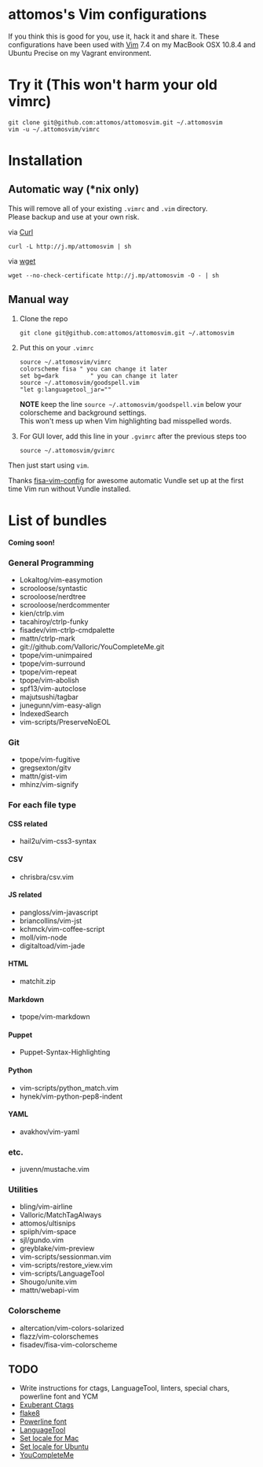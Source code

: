# attomos's Vim configurations
If you think this is good for you, use it, hack it and share it. These
configurations have been used with [Vim](http://www.vim.org) 7.4 on my MacBook
OSX 10.8.4 and Ubuntu Precise on my Vagrant environment.

# Try it (This won't harm your old vimrc)

    git clone git@github.com:attomos/attomosvim.git ~/.attomosvim
    vim -u ~/.attomosvim/vimrc

# Installation

## Automatic way (\*nix only)
This will remove all of your existing `.vimrc` and `.vim` directory.  
Please backup and use at your own risk.

via [Curl](http://curl.haxx.se/)

    curl -L http://j.mp/attomosvim | sh

via [wget](http://www.gnu.org/software/wget/)

    wget --no-check-certificate http://j.mp/attomosvim -O - | sh

## Manual way
1.  Clone the repo

        git clone git@github.com:attomos/attomosvim.git ~/.attomosvim

2.  Put this on your `.vimrc`

        source ~/.attomosvim/vimrc
        colorscheme fisa " you can change it later
        set bg=dark         " you can change it later
        source ~/.attomosvim/goodspell.vim
        "let g:languagetool_jar=""

    **NOTE** keep the line `source ~/.attomosvim/goodspell.vim` below your colorscheme and background settings.  
    This won't mess up when Vim highlighting bad misspelled words.

3.  For GUI lover, add this line in your `.gvimrc` after the previous steps too

        source ~/.attomosvim/gvimrc

Then just start using `vim`.

Thanks [fisa-vim-config](https://github.com/fisadev/fisa-vim-config) for awesome
automatic Vundle set up at the first time Vim run without Vundle installed.

# List of bundles
**Coming soon!**

### General Programming
- Lokaltog/vim-easymotion
- scrooloose/syntastic
- scrooloose/nerdtree
- scrooloose/nerdcommenter
- kien/ctrlp.vim
- tacahiroy/ctrlp-funky
- fisadev/vim-ctrlp-cmdpalette
- mattn/ctrlp-mark
- git://github.com/Valloric/YouCompleteMe.git
- tpope/vim-unimpaired
- tpope/vim-surround
- tpope/vim-repeat
- tpope/vim-abolish
- spf13/vim-autoclose
- majutsushi/tagbar
- junegunn/vim-easy-align
- IndexedSearch
- vim-scripts/PreserveNoEOL

### Git
- tpope/vim-fugitive
- gregsexton/gitv
- mattn/gist-vim
- mhinz/vim-signify

### For each file type
#### CSS related
- hail2u/vim-css3-syntax

#### CSV
- chrisbra/csv.vim

#### JS related
- pangloss/vim-javascript
- briancollins/vim-jst
- kchmck/vim-coffee-script
- moll/vim-node
- digitaltoad/vim-jade

#### HTML
- matchit.zip

#### Markdown
- tpope/vim-markdown

#### Puppet
- Puppet-Syntax-Highlighting

#### Python
- vim-scripts/python_match.vim
- hynek/vim-python-pep8-indent

#### YAML
- avakhov/vim-yaml

### etc.
- juvenn/mustache.vim

### Utilities
- bling/vim-airline
- Valloric/MatchTagAlways
- attomos/ultisnips
- spiiph/vim-space
- sjl/gundo.vim
- greyblake/vim-preview
- vim-scripts/sessionman.vim
- vim-scripts/restore_view.vim
- vim-scripts/LanguageTool
- Shougo/unite.vim
- mattn/webapi-vim

### Colorscheme
- altercation/vim-colors-solarized
- flazz/vim-colorschemes
- fisadev/fisa-vim-colorscheme

## TODO
- Write instructions for ctags, LanguageTool, linters, special chars, powerline font and YCM
- [Exuberant Ctags](http://ctags.sourceforge.net/)
- [flake8](http://flake8.readthedocs.org/en/latest/)
- [Powerline font](https://github.com/Lokaltog/powerline-fonts)
- [LanguageTool](http://www.languagetool.org/)
- [Set locale for Mac](http://stackoverflow.com/questions/7165108/in-osx-lion-lang-is-not-set-to-utf8-how-fix)
- [Set locale for Ubuntu](http://askubuntu.com/questions/193251/how-to-set-all-locale-settings-in-ubuntu)
- [YouCompleteMe](https://github.com/Valloric/YouCompleteMe)

